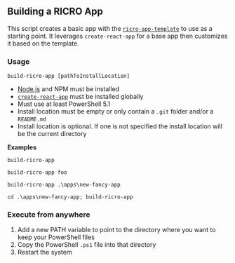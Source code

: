 ## Building a RICRO App
This script creates a basic app with the [`ricro-app-template`](https://github.com/dlennox24/ricro-app-template) to use as a starting point. It leverages `create-react-app` for a base app then customizes it based on the template.
### Usage
`build-ricro-app [pathToInstallLocation]`
- [Node.js](https://nodejs.org) and NPM must be installed
- [`create-react-app`](https://github.com/facebookincubator/create-react-app) must be installed globally
- Must use at least PowerShell 5.1
- Install location must be empty or only contain a `.git` folder and/or a `README.md`
- Install location is optional. If one is not specified the install location will be the current directory

**Examples**

`build-ricro-app`

`build-ricro-app foo`

`build-ricro-app .\apps\new-fancy-app`

`cd .\apps\new-fancy-app; build-ricro-app`

### Execute from anywhere
1. Add a new PATH variable to point to the directory where you want to keep your PowerShell files
1. Copy the PowerShell `.ps1` file into that directory
1. Restart the system
